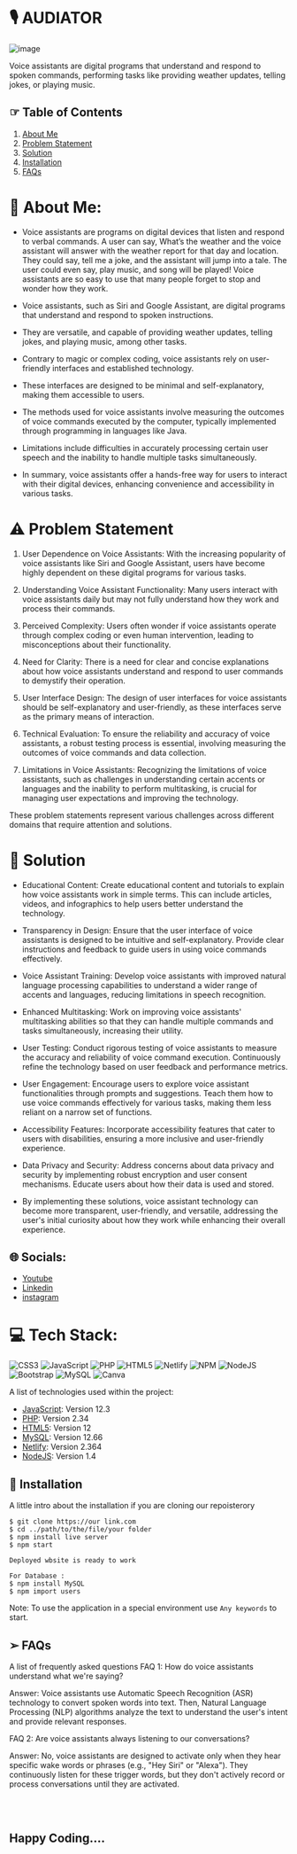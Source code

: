 #  🎙️ AUDIATOR

![image](https://user-images.githubusercontent.com/92905626/155858792-9a217c3c-09dd-45ba-a952-f5799c0219d3.jpeg)


Voice assistants are digital programs that understand and respond to spoken commands, performing tasks like providing weather updates, telling jokes, or playing music.


## ☞  Table of Contents
1. [About Me](#aboutme)
2. [Problem Statement](#problemstatement)
3. [Solution](#solution)
4. [Installation](#installation)
5. [FAQs](#faqs)


# 💫  About Me:

* Voice assistants are programs on digital devices that listen and respond to verbal commands. A user can say, What’s the weather and the voice assistant will answer with the weather report for that day and location. They could say, tell me a joke, and the assistant will jump into a tale. The user could even say, play music, and song will be played! Voice assistants are so easy to use that many people forget to stop and wonder how they work.
  <br>

* Voice assistants, such as Siri and Google Assistant, are digital programs that understand and respond to spoken instructions.
* They are versatile, and capable of providing weather updates, telling jokes, and playing music, among other tasks.
* Contrary to magic or complex coding, voice assistants rely on user-friendly interfaces and established technology.
* These interfaces are designed to be minimal and self-explanatory, making them accessible to users.
* The methods used for voice assistants involve measuring the outcomes of voice commands executed by the computer, typically implemented through programming in languages like Java.
* Limitations include difficulties in accurately processing certain user speech and the inability to handle multiple tasks simultaneously.
* In summary, voice assistants offer a hands-free way for users to interact with their digital devices, enhancing convenience and accessibility in various tasks.



# ⚠︎ Problem Statement

1. User Dependence on Voice Assistants: With the increasing popularity of voice assistants like Siri and Google Assistant, users have become highly dependent on these digital programs for various tasks.

2. Understanding Voice Assistant Functionality: Many users interact with voice assistants daily but may not fully understand how they work and process their commands.

3. Perceived Complexity: Users often wonder if voice assistants operate through complex coding or even human intervention, leading to misconceptions about their functionality.

4. Need for Clarity: There is a need for clear and concise explanations about how voice assistants understand and respond to user commands to demystify their operation.

5. User Interface Design: The design of user interfaces for voice assistants should be self-explanatory and user-friendly, as these interfaces serve as the primary means of interaction.

6. Technical Evaluation: To ensure the reliability and accuracy of voice assistants, a robust testing process is essential, involving measuring the outcomes of voice commands and data collection.

7. Limitations in Voice Assistants: Recognizing the limitations of voice assistants, such as challenges in understanding certain accents or languages and the inability to perform multitasking, is crucial for managing user expectations and improving the technology.
  
These problem statements represent various challenges across different domains that require attention and solutions.

# 🔭  Solution

* Educational Content: Create educational content and tutorials to explain how voice assistants work in simple terms. This can include articles, videos, and infographics to help users better understand the technology.

* Transparency in Design: Ensure that the user interface of voice assistants is designed to be intuitive and self-explanatory. Provide clear instructions and feedback to guide users in using voice commands effectively.

* Voice Assistant Training: Develop voice assistants with improved natural language processing capabilities to understand a wider range of accents and languages, reducing limitations in speech recognition.

* Enhanced Multitasking: Work on improving voice assistants' multitasking abilities so that they can handle multiple commands and tasks simultaneously, increasing their utility.

* User Testing: Conduct rigorous testing of voice assistants to measure the accuracy and reliability of voice command execution. Continuously refine the technology based on user feedback and performance metrics.

* User Engagement: Encourage users to explore voice assistant functionalities through prompts and suggestions. Teach them how to use voice commands effectively for various tasks, making them less reliant on a narrow set of functions.

* Accessibility Features: Incorporate accessibility features that cater to users with disabilities, ensuring a more inclusive and user-friendly experience.

* Data Privacy and Security: Address concerns about data privacy and security by implementing robust encryption and user consent mechanisms. Educate users about how their data is used and stored.

* By implementing these solutions, voice assistant technology can become more transparent, user-friendly, and versatile, addressing the user's initial curiosity about how they work while enhancing their overall experience.




## 🌐  Socials:

* [Youtube](https://Youtube.com)
* [Linkedin](https://Linkedin.com)
* [instagram](https://instagram.com)



# 💻  Tech Stack:
![CSS3](https://img.shields.io/badge/css3-%231572B6.svg?style=plastic&logo=css3&logoColor=white) ![JavaScript](https://img.shields.io/badge/javascript-%23323330.svg?style=plastic&logo=javascript&logoColor=%23F7DF1E) ![PHP](https://img.shields.io/badge/php-%23777BB4.svg?style=plastic&logo=php&logoColor=white) ![HTML5](https://img.shields.io/badge/html5-%23E34F26.svg?style=plastic&logo=html5&logoColor=white) ![Netlify](https://img.shields.io/badge/netlify-%23000000.svg?style=plastic&logo=netlify&logoColor=#00C7B7) ![NPM](https://img.shields.io/badge/NPM-%23000000.svg?style=plastic&logo=npm&logoColor=white) ![NodeJS](https://img.shields.io/badge/node.js-6DA55F?style=plastic&logo=node.js&logoColor=white) ![Bootstrap](https://img.shields.io/badge/bootstrap-%23563D7C.svg?style=plastic&logo=bootstrap&logoColor=white) ![MySQL](https://img.shields.io/badge/mysql-%2300f.svg?style=plastic&logo=mysql&logoColor=white) ![Canva](https://img.shields.io/badge/Canva-%2300C4CC.svg?style=plastic&logo=Canva&logoColor=white)

A list of technologies used within the project:
* [JavaScript](https://JavaScript.com): Version 12.3 
* [PHP](https://PHP.com): Version 2.34
* [HTML5](https://HTML5.com): Version 12
* [MySQL](https://MySQL.com): Version 12.66 
* [Netlify](https://Netlify.com): Version 2.364
* [NodeJS](https://NodeJS.com): Version 1.4



## 🤝  Installation

A little intro about the installation if you are cloning our repoisterory
```
$ git clone https://our link.com
$ cd ../path/to/the/file/your folder
$ npm install live server
$ npm start

Deployed wbsite is ready to work 

For Database :
$ npm install MySQL
$ npm import users
```
Note: To use the application in a special environment use ```Any keywords``` to start.




## ➢  FAQs
A list of frequently asked questions
FAQ 1: How do voice assistants understand what we're saying?

Answer: Voice assistants use Automatic Speech Recognition (ASR) technology to convert spoken words into text. Then, Natural Language Processing (NLP) algorithms analyze the text to understand the user's intent and provide relevant responses.

FAQ 2: Are voice assistants always listening to our conversations?

Answer: No, voice assistants are designed to activate only when they hear specific wake words or phrases (e.g., "Hey Siri" or "Alexa"). They continuously listen for these trigger words, but they don't actively record or process conversations until they are activated.


<br >
<br>

## Happy Coding....
